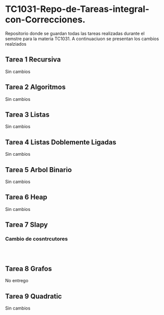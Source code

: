 # TC1031-Repo-de-Tareas-integral-con-Correcciones.
Repositorio donde se guardan todas las tareas realizadas durante el semstre para la materia TC1031. A continuaciuon se presentan los cambios realziados

## Tarea 1 Recursiva
Sin cambios

## Tarea 2 Algoritmos
Sin cambios

## Tarea 3 Listas
Sin cambios

## Tarea 4 Listas Doblemente Ligadas
Sin cambios

## Tarea 5 Arbol Binario
Sin cambios

## Tarea 6 Heap
Sin cambios

## Tarea 7 Slapy
### Cambio de cosntrcutores
```



```

## Tarea 8 Grafos
No entrego 

## Tarea 9 Quadratic
Sin cambios
